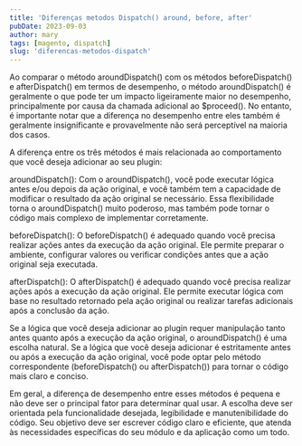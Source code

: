 ```yaml
---
title: 'Diferenças metodos Dispatch() around, before, after'
pubDate: 2023-09-03
author: mary
tags: [magento, dispatch]
slug: 'diferencas-metodos-dispatch'
---
```


Ao comparar o método aroundDispatch() com os métodos beforeDispatch() e afterDispatch() em termos de desempenho, o método aroundDispatch() é geralmente o que pode ter um impacto ligeiramente maior no desempenho, principalmente por causa da chamada adicional ao $proceed(). No entanto, é importante notar que a diferença no desempenho entre eles também é geralmente insignificante e provavelmente não será perceptível na maioria dos casos.

A diferença entre os três métodos é mais relacionada ao comportamento que você deseja adicionar ao seu plugin:

aroundDispatch(): Com o aroundDispatch(), você pode executar lógica antes e/ou depois da ação original, e você também tem a capacidade de modificar o resultado da ação original se necessário. Essa flexibilidade torna o aroundDispatch() muito poderoso, mas também pode tornar o código mais complexo de implementar corretamente.

beforeDispatch(): O beforeDispatch() é adequado quando você precisa realizar ações antes da execução da ação original. Ele permite preparar o ambiente, configurar valores ou verificar condições antes que a ação original seja executada.

afterDispatch(): O afterDispatch() é adequado quando você precisa realizar ações após a execução da ação original. Ele permite executar lógica com base no resultado retornado pela ação original ou realizar tarefas adicionais após a conclusão da ação.

Se a lógica que você deseja adicionar ao plugin requer manipulação tanto antes quanto após a execução da ação original, o aroundDispatch() é uma escolha natural. Se a lógica que você deseja adicionar é estritamente antes ou após a execução da ação original, você pode optar pelo método correspondente (beforeDispatch() ou afterDispatch()) para tornar o código mais claro e conciso.

Em geral, a diferença de desempenho entre esses métodos é pequena e não deve ser o principal fator para determinar qual usar. A escolha deve ser orientada pela funcionalidade desejada, legibilidade e manutenibilidade do código. Seu objetivo deve ser escrever código claro e eficiente, que atenda às necessidades específicas do seu módulo e da aplicação como um todo.
